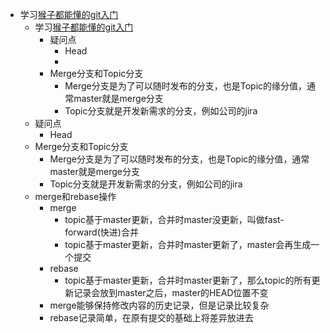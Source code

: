 - 学习[猴子都能懂的git入门](http://backlogtool.com/git-guide/cn/)
	- 学习[猴子都能懂的git入门](http://backlogtool.com/git-guide/cn/)
		- 疑问点
			- Head
			-
		- Merge分支和Topic分支
			- Merge分支是为了可以随时发布的分支，也是Topic的缘分值，通常master就是merge分支
			- Topic分支就是开发新需求的分支，例如公司的jira
	- 疑问点
		- Head
	- Merge分支和Topic分支
		- Merge分支是为了可以随时发布的分支，也是Topic的缘分值，通常master就是merge分支
		- Topic分支就是开发新需求的分支，例如公司的jira
	- merge和rebase操作
		- merge
			- topic基于master更新，合并时master没更新，叫做fast-forward(快进)合并
			- topic基于master更新，合并时master更新了，master会再生成一个提交
		- rebase
			- topic基于master更新，合并时master更新了，那么topic的所有更新记录会放到master之后，master的HEAD位置不变
		- merge能够保持修改内容的历史记录，但是记录比较复杂
		- rebase记录简单，在原有提交的基础上将差异放进去